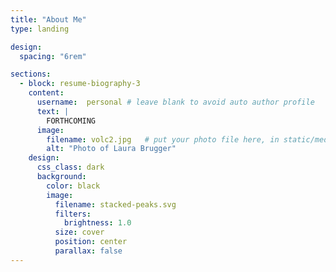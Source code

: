 ```yaml
---
title: "About Me"
type: landing

design:
  spacing: "6rem"

sections:
  - block: resume-biography-3
    content:
      username:  personal # leave blank to avoid auto author profile
      text: |
        FORTHCOMING
      image:
        filename: volc2.jpg   # put your photo file here, in static/media or assets/media
        alt: "Photo of Laura Brugger"
    design:
      css_class: dark
      background:
        color: black
        image:
          filename: stacked-peaks.svg
          filters:
            brightness: 1.0
          size: cover
          position: center
          parallax: false
---
```

